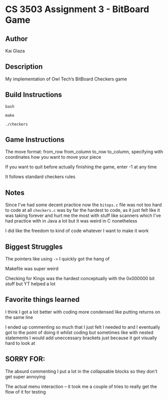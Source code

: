 # CS 3503 Assignment 3 - BitBoard Game
## Author
Kai Glaza
## Description
My implementation of Owl Tech’s BitBoard Checkers game
## Build Instructions
```
bash

make

./checkers

```
## Game Instructions
The move format: from_row from_column to_row to_column, specifying with coordinates how you want to move your piece

If you want to quit before actually finishing the game, enter -1 at any time

It follows standard checkers rules

## Notes
Since I've had some decent practice now the `bitops.c` file was not too hard to code at all
`checkers.c` was by far the hardest to code, as it just felt like it was taking forever and hurt me the most
with stuff like scanners which I've had practice with in Java a lot but it was weird in C nonetheless

I did like the freedom to kind of code whatever I want to make it work

## Biggest Struggles
The pointers like using `->` I quickly got the hang of

Makefile was super weird

Checking for Kings was the hardest conceptually with the 0x000000 bit stuff but YT helped a lot

## Favorite things learned
I think I got a lot better with coding more condensed like putting returns on the same line

I ended up commenting so much that I just felt I needed to and I eventually got to the point of doing it
whilst coding but sometimes like with nested statements I would add uneccessary brackets just because it got
visually hard to look at

## SORRY FOR:
The absurd commenting I put a lot in the collapsable blocks so they don't get super annoying

The actual menu interaction – it took me a couple of tries to really get the flow of it for testing

